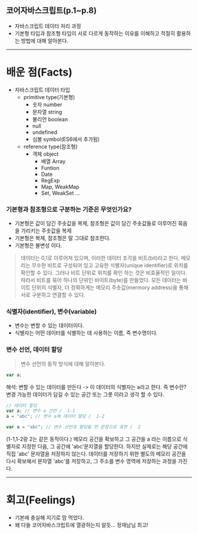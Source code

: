 ## 코어자바스크립트(p.1~p.8)

- 자바스크립트 데이터 처리 과정
- 기본형 타입과 참조형 타입이 서로 다르게 동작하는 이유를 이해하고 적절히 활용하는 방법에 대해 알아본다.

---

# 배운 점(Facts)

- 자바스크립트 데이터 타입
  - primitive type(기본형)
    - 숫자 number
    - 문자열 string
    - 불리언 boolean
    - null
    - undefined
    - 심볼 symbol(ES6에서 추가됨)
  - reference type(참조형)
    - 객체 object
      - 배열 Array
      - Funtion
      - Date
      - RegExp
      - Map, WeakMap
      - Set, WeakSet
        ...

### 기본형과 참조형으로 구분하는 기준은 무엇인가요?

- 기본형은 값이 담긴 주솟값을 복제, 참조형은 값이 담긴 주솟값들로 이루어진 묶음을 가리키는 주솟값을 복제
- 기본형은 복제, 참조형은 말 그대로 참조한다.
- 기본형은 불변성 이다.

> 데이터는 0,1로 이루어져 있으며, 이러한 데이터 조각을 비트(bit)라고 한다. 메모리는 무수한 비트로 구성되어 있고 고유한 식별자(unique identifier)로 위치를 확인할 수 있다. 그러나 비트 단위로 위치를 확인 하는 것은 비효율적인 일이다. 따라서 비트를 묶어 하나의 단위인 바이트(byte)를 만들었다. 모든 데이터는 바이트 단위의 식별자, 더 정확하게는 메모리 주솟값(mermory address)을 통해 서로 구분하고 연결할 수 있다.

### 식별자(identifier), 변수(variable)

- 변수는 변할 수 있는 데이터이다.
- 식별자는 어떤 데이터를 식별하는 데 사용하는 이름, 즉 변수명이다.

### 변수 선언, 데이터 할당

> 변수 선언의 동작 방식에 대해 알아본다.

```javascript
var a;
```

해석: 변할 수 있는 데이터를 만든다 -> 이 데이터의 식별자는 a라고 한다.
즉 변수란? 변경 가능한 데이터가 담길 수 있는 공간 또는 그릇 이라고 생각 할 수 있다.

```javascript
// 데이터 할당
var a; // 변수 a 선언 /  1-1
a = "abc"; // 변수 a에 데이터 할당 /  1-2

var a = "abc"; // 변수 선언과 할당을 한 문장으로 표현 /  2
```

(1-1,1-2랑 2는 같은 동작이다.)
메모리 공간을 확보하고 그 공간을 a 라는 이름으로 식별자로 지정한 다음, 그 공간에 'abc'문자열을 할당한다.
하지만 실제로는 해당 공간에 직접 'abc' 문자열을 저장하지 않는다.
데이터를 저장하기 위한 별도의 메모리 공간을 다시 확보해서 문자열 'abc'를 저장하고, 그 주소를 변수 영역에 저장하는 과정을 가진다.

---

# 회고(Feelings)

- 기본에 충실해 지기로 맘 먹었다.
- 왜 다들 코어자바스크립트에 열광하는지 알듯... 정재남님 최고!
